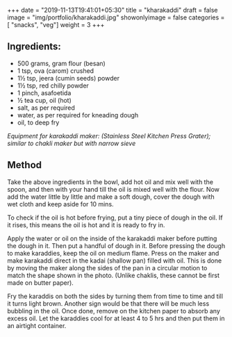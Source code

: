 
+++
date = "2019-11-13T19:41:01+05:30"
title = "kharakaddi"
draft = false
image = "img/portfolio/kharakaddi.jpg"
showonlyimage = false
categories = [ "snacks", "veg"] 
weight = 3
+++


<!--more-->

## Ingredients:

- 500 grams, gram flour (besan)
- 1 tsp, ova (carom) crushed
- 1½ tsp, jeera (cumin seeds) powder
- 1½ tsp, red chilly powder
- 1 pinch, asafoetida
- ½ tea cup, oil (hot)
- salt, as per required
- water, as per required for kneading dough
- oil, to deep fry

*Equipment for karakaddi maker: (Stainless Steel Kitchen Press Grater); similar to chakli maker but with narrow sieve*


## Method

Take the above ingredients in the bowl, add hot oil and mix well with the spoon, and then with your hand till the oil is mixed well with the flour. Now add the water little by little and make a soft dough, cover the dough with wet cloth and keep aside for 10 mins.

To check if the oil is hot before frying, put a tiny piece of dough in the oil. If it rises, this means the oil is hot and it is ready to fry in. 

Apply the water or oil on the inside of the karakaddi maker before putting the dough in it. Then put a handful of dough in it. Before pressing the dough to make karaddies, keep the oil on medium flame. Press on the maker and make karakaddi direct in the kadai (shallow pan) filled with oil. This is done by moving the maker along the sides of the pan in a circular motion to match the shape shown in the photo. (Unlike chaklis, these cannot be first made on butter paper).

Fry the karaddis on both the sides by turning them from time to time and till it turns light brown. Another sign would be that there will be much less bubbling in the oil. Once done, remove on the kitchen paper to absorb any excess oil. Let the karaddies cool for at least 4 to 5 hrs and then put them in an airtight container.
